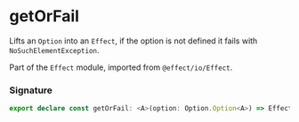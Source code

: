 # getOrFail

Lifts an `Option` into an `Effect`, if the option is not defined it fails
with `NoSuchElementException`.

Part of the `Effect` module, imported from `@effect/io/Effect`.

### Signature

```typescript
export declare const getOrFail: <A>(option: Option.Option<A>) => Effect<never, Cause.NoSuchElementException, A>
```
